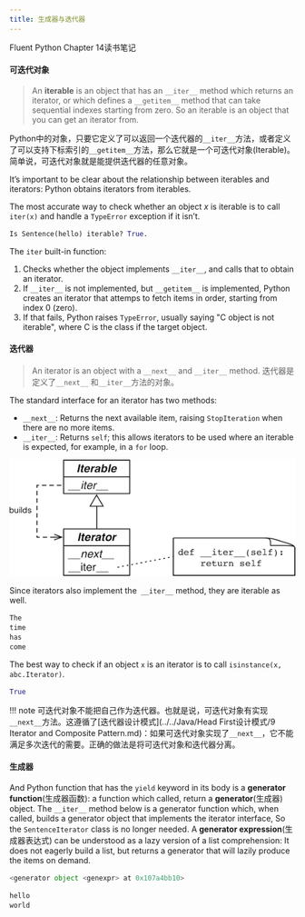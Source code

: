 ```yaml
---
title: 生成器与迭代器
---
```


Fluent Python Chapter 14读书笔记

#### 可迭代对象

> An **iterable** is an object that has an `__iter__` method which returns an iterator, or which defines a `__getitem__` method that can take sequential indexes starting from zero. So an iterable is an object that you can get an iterator from.

Python中的对象，只要它定义了可以返回一个迭代器的`__iter__`方法，或者定义了可以支持下标索引的`__getitem__`方法，那么它就是一个可迭代对象(Iterable)。简单说，可迭代对象就是能提供迭代器的任意对象。

It’s important to be clear about the relationship between iterables and iterators: Python obtains iterators from iterables.

The most accurate way to check whether an object $x$ is iterable is to call `iter(x)` and handle a `TypeError` exception if it isn’t.
```python
Is Sentence(hello) iterable? True.
```

The `iter` built-in function:

1. Checks whether the object implements `__iter__`, and calls that to obtain an iterator.
2. If `__iter__` is not implemented, but `__getitem__` is implemented, Python creates an iterator
    that attemps to fetch items in order, starting from index 0 (zero).
3. If that fails, Python raises `TypeError`, usually saying "C object is not iterable", where C is 
    the class if the target object.
#### 迭代器

> An iterator is an object with a `__next__` and `__iter__` method.
> 迭代器是定义了`__next__` 和`__iter__`方法的对象。

The standard interface for an iterator has two methods:

* `__next__`: Returns the next available item, raising `StopIteration` when there are no more items.
* `__iter__`: Returns `self`; this allows iterators to be used where an iterable is expected, for example, in a `for` loop.

![](iterable_iterator.png)

Since iterators also implement the` __iter__` method, they are iterable as well.
```python
The
time
has
come
```

The best way to check if an object `x` is an iterator is to call `isinstance(x, abc.Iterator)`.
```python
True
```

!!! note
    可迭代对象不能把自己作为迭代器。也就是说，可迭代对象有实现`__next__`方法。这遵循了[迭代器设计模式](../../Java/Head First设计模式/9 Iterator and Composite Pattern.md)：如果可迭代对象实现了`__next__`，它不能满足多次迭代的需要。正确的做法是将可迭代对象和迭代器分离。
#### 生成器

And Python function that has the `yield` keyword in its body is a **generator function**(生成器函数): a function which called, return a **generator**(生成器) object.
The `__iter__` method below is a generator function which, when called, builds a generator object that implements the iterator interface, So the `SentenceIterator` class is no longer needed.
A **generator expression**(生成器表达式) can be understood as a lazy version of a list comprehension: It does not eagerly build a list, but returns a generator that will lazily produce the items on demand.
```python
<generator object <genexpr> at 0x107a4bb10>
```

```python
hello
world
```
